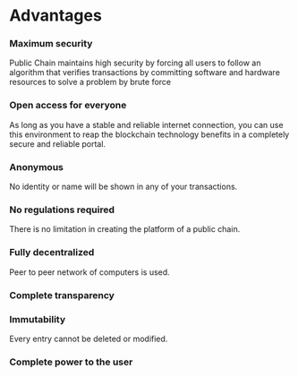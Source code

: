 # Advantages

### Maximum security

Public Chain maintains high security by forcing all users to follow an algorithm that verifies transactions by committing software and hardware resources to solve a problem by brute force

### Open access for everyone

As long as you have a stable and reliable internet connection, you can use this environment to reap the blockchain technology benefits in a completely secure and reliable portal.

### Anonymous

No identity or name will be shown in any of your transactions.

### No regulations required

There is no limitation in creating the platform of a public chain.

### Fully decentralized

Peer to peer network of computers is used.

### Complete transparency

### Immutability

Every entry cannot be deleted or modified.

### Complete power to the user
